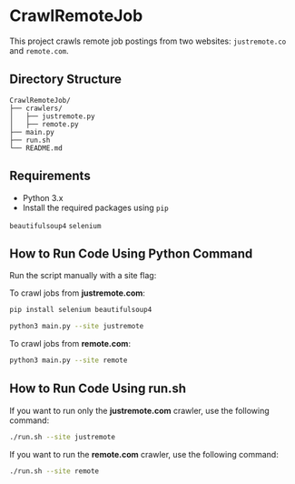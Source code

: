 # CrawlRemoteJob

This project crawls remote job postings from two websites: `justremote.co` and `remote.com`.

## Directory Structure

```
CrawlRemoteJob/
├── crawlers/
│   ├── justremote.py
│   ├── remote.py
├── main.py
├── run.sh
└── README.md
```

## Requirements

- Python 3.x
- Install the required packages using `pip`

`beautifulsoup4` `selenium`

## How to Run Code Using Python Command

Run the script manually with a site flag:

To crawl jobs from **justremote.com**:

```bash
pip install selenium beautifulsoup4
```

```bash
python3 main.py --site justremote
```

To crawl jobs from **remote.com**:

```bash
python3 main.py --site remote
```

## How to Run Code Using run.sh

If you want to run only the **justremote.com** crawler, use the following command:

```bash
./run.sh --site justremote
```

If you want to run the **remote.com** crawler, use the following command:

```bash
./run.sh --site remote
```


